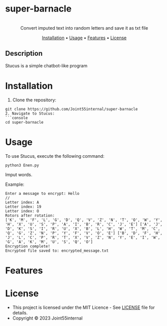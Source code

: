 # super-barnacle
<p align=center>

  <br>
  <span> Convert imputed text into random letters and save it as txt file 
  <br>
</p>
<p align="center">
  <a href="#installation">Installation</a> •
  <a href="#usage">Usage</a> •
  <a href="#features">Features</a> •
  <a href="#license">License</a>
</p> 

## Description
Stucus is a simple chatbot-like program

# Installation
1. Clone the repository:
```console
git clone https://github.com/Joint55internal/super-barnacle
2. Navigate to Stucus:
```console
cd super-barnacle
```
# Usage
To use Stucus, execute the following command:
```console
python3 Enen.py
```
Imput words.

Example:
```
Enter a message to encrypt: Hello
//
Letter index: A
Letter index: 19
Letter index: O
Rotors after rotation:
['K', 'M', 'F', 'L', 'G', 'D', 'Q', 'V', 'Z', 'N', 'T', 'O', 'W', 'Y', 'H', 'X', 'U', 'S', 'P', 'A', 'I', 'B', 'R', 'C', 'J', 'E'] ['A', 'J', 'D', 'K', 'S', 'I', 'R', 'U', 'X', 'B', 'L', 'H', 'W', 'T', 'M', 'C', 'Q', 'G', 'Z', 'N', 'P', 'Y', 'F', 'V', 'O', 'E'] ['B', 'D', 'F', 'H', 'J', 'L', 'C', 'P', 'R', 'T', 'X', 'V', 'Z', 'N', 'Y', 'E', 'I', 'W', 'G', 'A', 'K', 'M', 'U', 'S', 'Q', 'O']
Encryption complete!
Encrypted file saved to: encrypted_message.txt

```
# Features

# License

- This project is licensed under the MIT Licence - See [LICENSE](/LICENSE) file for details.
- Copyright © 2023 Joint55internal
